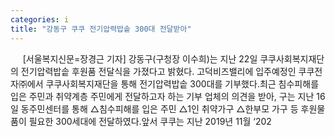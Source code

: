 ```yaml
---
categories: i
title: "강동구 쿠쿠 전기압력밥솥 300대 전달받아"
---
```

&nbsp;&nbsp;&nbsp;&nbsp; [서울복지신문=장경근 기자] 강동구(구청장 이수희)는 지난 22일 쿠쿠사회복지재단의 전기압력밥솥 후원품 전달식을 가졌다고 밝혔다. 고덕비즈밸리에 입주예정인 쿠쿠전자㈜에서 쿠쿠사회복지재단을 통해 전기압력밥솥 300대를 기부했다.최근 침수피해를 입은 주민과 취약계층 주민에게 전달하고자 하는 기부 업체의 의견을 받아, 구는 지난 16일 동주민센터를 통해 △침수피해를 입은 주민 △1인 취약가구 △한부모 가구 등 후원물품이 필요한 300세대에 전달하였다.앞서 쿠쿠는 지난 2019년 11월 ‘202